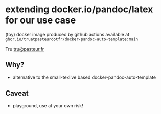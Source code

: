 # extending docker.io/pandoc/latex for our use case
(toy) docker image produced by github actions available at `ghcr.io/truatpasteurdotfr/docker-pandoc-auto-template:main`

Tru <tru@pasteur.fr>

## Why?
- alternative to the small-texlive based docker-pandoc-auto-template

## Caveat
- playground, use at your own risk!
